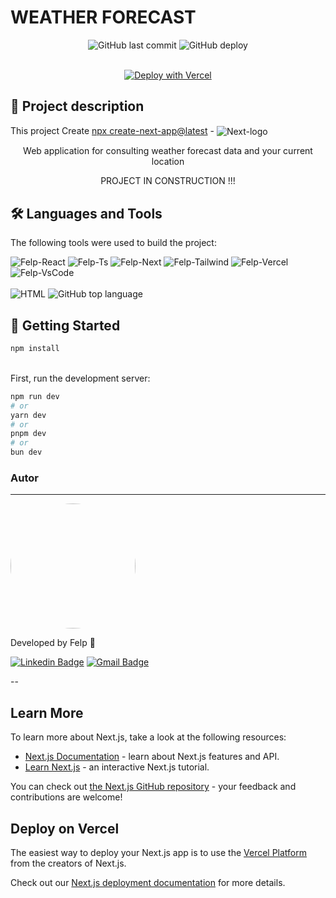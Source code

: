 # WEATHER FORECAST

<div align="center">
<img alt="GitHub last commit" src="https://img.shields.io/github/last-commit/felipedamazio/weather-forecast?style=for-the-badge">
<img alt="GitHub deploy" src="https://img.shields.io/github/deployments/felipedamazio/weather-forecast/production?style=for-the-badge&logo=vercel">	
<br>   
<br>  
	
[![Deploy with Vercel](https://vercel.com/button)](https://weather-forecast-five-rho.vercel.app/) 

</div>

## 📜 Project description


This project Create [npx create-next-app@latest](https://nextjs.org/docs/getting-started/installation) - <img align="center" alt="Next-logo" src="https://img.shields.io/badge/Next-black?style=for-the-badge&logo=next.js&logoColor=white" />

<p align="center"> Web application for consulting weather forecast data and your current location</p>

<p align="center">PROJECT IN CONSTRUCTION !!!</p>

## 🛠 Languages and Tools

The following tools were used to build the project:
<br>

 <div style="display: inline_block">  
 <img  alt="Felp-React" src="https://img.shields.io/badge/React-20232A?style=for-the-badge&logo=react&logoColor=61DAFB">
  <img  alt="Felp-Ts"  src="https://img.shields.io/badge/typescript-%23007ACC.svg?style=for-the-badge&logo=typescript&logoColor=white">
 <img  alt="Felp-Next" src="https://img.shields.io/badge/Next-black?style=for-the-badge&logo=next.js&logoColor=white"> 
 <img  alt="Felp-Tailwind" src="https://img.shields.io/badge/tailwindcss-%2338B2AC.svg?style=for-the-badge&logo=tailwind-css&logoColor=white"> 
 <img  alt="Felp-Vercel" src="https://img.shields.io/badge/vercel-%23000000.svg?style=for-the-badge&logo=vercel&logoColor=white">  
 <img  alt="Felp-VsCode" src="https://img.shields.io/badge/Visual%20Studio%20Code-0078d7.svg?style=for-the-badge&logo=visual-studio-code&logoColor=white">  
 
</div>  
<br>
 <div style="display: inline_block">  
<img alt="HTML" src="https://img.shields.io/badge/Made%20for-VSCode-1f425f.svg">
<img alt="GitHub top language" src="https://img.shields.io/github/languages/top/felipedamazio/weather-forecast?style=plastic">
</div>
   

## 🚀 Getting Started
```bash
npm install
```
<br>
First, run the development server:

```bash
npm run dev
# or
yarn dev
# or
pnpm dev
# or
bun dev
```

### Autor
---

<a href="https://www.linkedin.com/in/felipe-damazio/">
<img width="200" style="border-radius: 50%;" src="https://media.licdn.com/dms/image/D4D03AQEGbvDY5m-KrQ/profile-displayphoto-shrink_800_800/0/1710867005445?e=1717027200&v=beta&t=nWqsHp4WncDPxNYsxrRgKn5KmBPKUJRp9Oetw2y8wNo">  
 </a>
 
Developed by Felp 🚀

[![Linkedin Badge](https://img.shields.io/badge/-Felipe-blue?style=flat-square&logo=Linkedin&logoColor=white&link=https://www.linkedin.com/in/felipe-damazio/)](https://www.linkedin.com/in/felipe-damazio/) 
[![Gmail Badge](https://img.shields.io/badge/-lipjb@hotmail.com-c14438?style=flat-square&logo=Gmail&logoColor=white&link=mailto:lipjb@hotmail.com)](mailto:lipjb@hotmail.com)

--
## Learn More

To learn more about Next.js, take a look at the following resources:

- [Next.js Documentation](https://nextjs.org/docs) - learn about Next.js features and API.
- [Learn Next.js](https://nextjs.org/learn) - an interactive Next.js tutorial.

You can check out [the Next.js GitHub repository](https://github.com/vercel/next.js/) - your feedback and contributions are welcome!

## Deploy on Vercel

The easiest way to deploy your Next.js app is to use the [Vercel Platform](https://vercel.com/new?utm_medium=default-template&filter=next.js&utm_source=create-next-app&utm_campaign=create-next-app-readme) from the creators of Next.js.

Check out our [Next.js deployment documentation](https://nextjs.org/docs/deployment) for more details.
